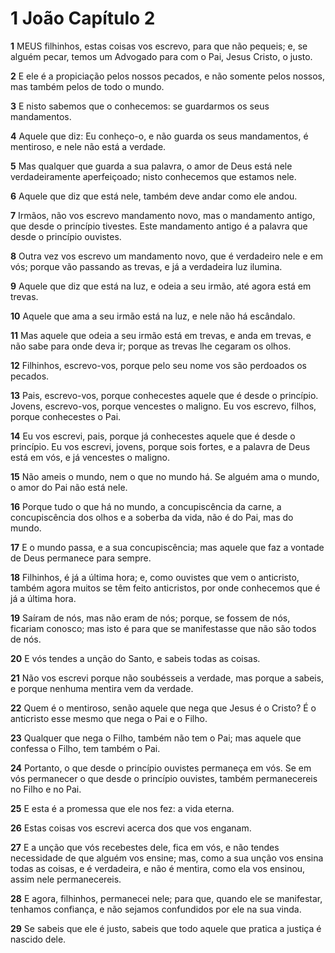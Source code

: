 # 1 João Capítulo 2

**1** 	MEUS filhinhos, estas coisas vos escrevo, para que não pequeis; e, se alguém pecar, temos um Advogado para com o Pai, Jesus Cristo, o justo.

**2** 	E ele é a propiciação pelos nossos pecados, e não somente pelos nossos, mas também pelos de todo o mundo.

**3** 	E nisto sabemos que o conhecemos: se guardarmos os seus mandamentos.

**4** 	Aquele que diz: Eu conheço-o, e não guarda os seus mandamentos, é mentiroso, e nele não está a verdade.

**5** 	Mas qualquer que guarda a sua palavra, o amor de Deus está nele verdadeiramente aperfeiçoado; nisto conhecemos que estamos nele.

**6** 	Aquele que diz que está nele, também deve andar como ele andou.

**7** 	Irmãos, não vos escrevo mandamento novo, mas o mandamento antigo, que desde o princípio tivestes. Este mandamento antigo é a palavra que desde o princípio ouvistes.

**8** 	Outra vez vos escrevo um mandamento novo, que é verdadeiro nele e em vós; porque vão passando as trevas, e já a verdadeira luz ilumina.

**9** 	Aquele que diz que está na luz, e odeia a seu irmão, até agora está em trevas.

**10** 	Aquele que ama a seu irmão está na luz, e nele não há escândalo.

**11** 	Mas aquele que odeia a seu irmão está em trevas, e anda em trevas, e não sabe para onde deva ir; porque as trevas lhe cegaram os olhos.

**12** 	Filhinhos, escrevo-vos, porque pelo seu nome vos são perdoados os pecados.

**13** 	Pais, escrevo-vos, porque conhecestes aquele que é desde o princípio. Jovens, escrevo-vos, porque vencestes o maligno. Eu vos escrevo, filhos, porque conhecestes o Pai.

**14** 	Eu vos escrevi, pais, porque já conhecestes aquele que é desde o princípio. Eu vos escrevi, jovens, porque sois fortes, e a palavra de Deus está em vós, e já vencestes o maligno.

**15** 	Não ameis o mundo, nem o que no mundo há. Se alguém ama o mundo, o amor do Pai não está nele.

**16** 	Porque tudo o que há no mundo, a concupiscência da carne, a concupiscência dos olhos e a soberba da vida, não é do Pai, mas do mundo.

**17** 	E o mundo passa, e a sua concupiscência; mas aquele que faz a vontade de Deus permanece para sempre.

**18** 	Filhinhos, é já a última hora; e, como ouvistes que vem o anticristo, também agora muitos se têm feito anticristos, por onde conhecemos que é já a última hora.

**19** 	Saíram de nós, mas não eram de nós; porque, se fossem de nós, ficariam conosco; mas isto é para que se manifestasse que não são todos de nós.

**20** 	E vós tendes a unção do Santo, e sabeis todas as coisas.

**21** 	Não vos escrevi porque não soubésseis a verdade, mas porque a sabeis, e porque nenhuma mentira vem da verdade.

**22** 	Quem é o mentiroso, senão aquele que nega que Jesus é o Cristo? É o anticristo esse mesmo que nega o Pai e o Filho.

**23** 	Qualquer que nega o Filho, também não tem o Pai; mas aquele que confessa o Filho, tem também o Pai.

**24** 	Portanto, o que desde o princípio ouvistes permaneça em vós. Se em vós permanecer o que desde o princípio ouvistes, também permanecereis no Filho e no Pai.

**25** 	E esta é a promessa que ele nos fez: a vida eterna.

**26** 	Estas coisas vos escrevi acerca dos que vos enganam.

**27** 	E a unção que vós recebestes dele, fica em vós, e não tendes necessidade de que alguém vos ensine; mas, como a sua unção vos ensina todas as coisas, e é verdadeira, e não é mentira, como ela vos ensinou, assim nele permanecereis.

**28** 	E agora, filhinhos, permanecei nele; para que, quando ele se manifestar, tenhamos confiança, e não sejamos confundidos por ele na sua vinda.

**29** 	Se sabeis que ele é justo, sabeis que todo aquele que pratica a justiça é nascido dele.


